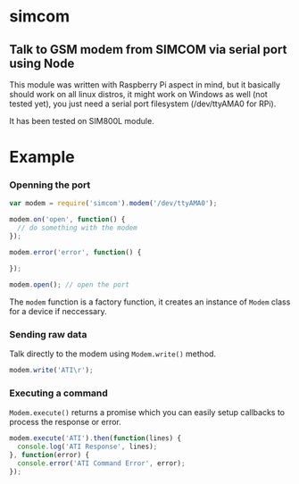 simcom
============

Talk to GSM modem from SIMCOM via serial port using Node
--
This module was written with Raspberry Pi aspect in mind, but it basically should work on all linux distros, it might work on Windows as well (not tested yet), you just need a serial port filesystem (/dev/ttyAMA0 for RPi).

It has been tested on SIM800L module.

# Example

### Openning the port
```javascript
var modem = require('simcom').modem('/dev/ttyAMA0');

modem.on('open', function() {
  // do something with the modem
});

modem.error('error', function() {

});

modem.open(); // open the port
```

The `modem` function is a factory function, it creates an instance of `Modem` class for a device if neccessary.

### Sending raw data
Talk directly to the modem using `Modem.write()` method.
```javascript
modem.write('ATI\r');
```

### Executing a command
`Modem.execute()` returns a promise which you can easily setup callbacks to process the response or error.
```javascript
modem.execute('ATI').then(function(lines) {
  console.log('ATI Response', lines);
}, function(error) {
  console.error('ATI Command Error', error);
});
```
